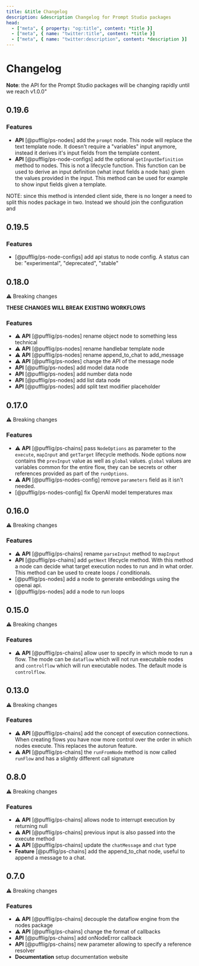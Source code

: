 ```yaml
---
title: &title Changelog
description: &description Changelog for Prompt Studio packages
head:
  - ["meta", { property: "og:title", content: *title }]
  - ["meta", { name: "twitter:title", content: *title }]
  - ["meta", { name: "twitter:description", content: *description }]
---
```


# Changelog

**Note**: the API for the Prompt Studio packages will be changing rapidly until we reach v1.0.0"

## 0.19.6

### Features

- **API** [@pufflig/ps-nodes] add the `prompt` node. This node will replace the text template node. It doesn't require a "variables" input anymore, instead it derives it's input fields from the template content.
- **API** [@pufflig/ps-node-configs] add the optional `getInputDefinition` method to nodes. This is not a lifecycle function. This function can be used to derive an input definition (what input fields a node has) given the values provided in the input. This method can be used for example to show input fields given a template.

NOTE: since this method is intended client side, there is no longer a need to split this nodes package in two. Instead we should join the configuration and

## 0.19.5

### Features

- [@pufflig/ps-node-configs] add api status to node config. A status can be: "experimental", "deprecated", "stable"

## 0.18.0

:warning: Breaking changes

**THESE CHANGES WILL BREAK EXISTING WORKFLOWS**

### Features

- :warning: **API** [@pufflig/ps-nodes] rename object node to something less technical
- :warning: **API** [@pufflig/ps-nodes] rename handlebar template node
- :warning: **API** [@pufflig/ps-nodes] rename append_to_chat to add_message
- :warning: **API** [@pufflig/ps-nodes] change the API of the message node
- **API** [@pufflig/ps-nodes] add model data node
- **API** [@pufflig/ps-nodes] add number data node
- **API** [@pufflig/ps-nodes] add list data node
- **API** [@pufflig/ps-nodes] add split text modifier placeholder

## 0.17.0

:warning: Breaking changes

### Features

- :warning: **API** [@pufflig/ps-chains] pass `NodeOptions` as parameter to the `execute`, `mapInput` and `getTarget` lifecycle methods. Node options now contains the `prevInput` value as well as `global` values. `global` values are variables common for the entire flow, they can be secrets or other references provided as part of the `runOptions`.
- :warning: **API** [@pufflig/ps-nodes-config] remove `parameters` field as it isn't needed.
- [@pufflig/ps-nodes-config] fix OpenAI model temperatures max

## 0.16.0

:warning: Breaking changes

### Features

- :warning: **API** [@pufflig/ps-chains] rename `parseInput` method to `mapInput`
- **API** [@pufflig/ps-chains] add `getNext` lifecycle method. With this method a node can decide what target execution nodes to run and in what order. This method can be used to create loops / conditionals.
- [@pufflig/ps-nodes] add a node to generate embeddings using the openai api.
- [@pufflig/ps-nodes] add a node to run loops

## 0.15.0

:warning: Breaking changes

### Features

- :warning: **API** [@pufflig/ps-chains] allow user to specify in which mode to run a flow. The mode can be `dataflow` which will not run executable nodes and `controlflow` which will run executable nodes. The default mode is `controlflow`.

## 0.13.0

:warning: Breaking changes

### Features

- :warning: **API** [@pufflig/ps-chains] add the concept of execution connections. When creating flows you have now
  more control over the order in which nodes execute. This replaces the autorun feature.
- :warning: **API** [@pufflig/ps-chains] the `runFromNode` method is now called `runFlow` and has a slightly different call signature

## 0.8.0

:warning: Breaking changes

### Features

- :warning: **API** [@pufflig/ps-chains] allows node to interrupt execution by returning null
- :warning: **API** [@pufflig/ps-chains] previous input is also passed into the execute method
- :warning: **API** [@pufflig/ps-chains] update the `chatMessage` and `chat` type
- **Feature** [@pufflig/ps-chains] add the append_to_chat node, useful to append a message to a chat.

## 0.7.0

:warning: Breaking changes

### Features

- :warning: **API** [@pufflig/ps-chains] decouple the dataflow engine from the nodes package
- :warning: **API** [@pufflig/ps-chains] change the format of callbacks
- **API** [@pufflig/ps-chains] add onNodeError callback
- **API** [@pufflig/ps-chains] new parameter allowing to specify a reference resolver
- **Documentation** setup documentation website
